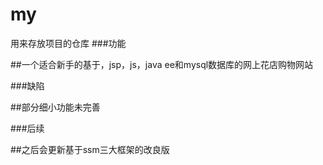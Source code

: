 # my
用来存放项目的仓库
###功能

##一个适合新手的基于，jsp，js，java ee和mysql数据库的网上花店购物网站



###缺陷

##部分细小功能未完善



###后续

##之后会更新基于ssm三大框架的改良版
